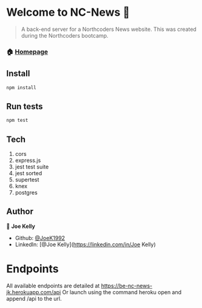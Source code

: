 # Welcome to NC-News 👋

> A back-end server for a Northcoders News website. This was created during the Northcoders bootcamp.

### 🏠 [Homepage](https://github.com/JoeK1992/be-nc-news)

## Install

```sh
npm install
```

## Run tests

```sh
npm test


```

## Tech

1. cors
2. express.js
3. jest test suite
4. jest sorted
5. supertest
6. knex
7. postgres

## Author

👤 **Joe Kelly**

- Github: [@JoeK1992](https://github.com/JoeK1992)
- LinkedIn: [@Joe Kelly](https://linkedin.com/in/Joe Kelly)

# Endpoints

All available endpoints are detailed at https://be-nc-news-jk.herokuapp.com/api Or launch using the command heroku open and append /api to the url.
